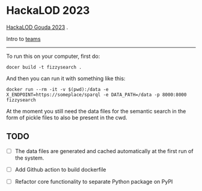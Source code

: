 # HackaLOD 2023

[HackaLOD Gouda 2023](https://netwerkdigitaalerfgoed.nl/nieuws/hackalod-2023-dit-zijn-de-toepassingen-met-erfgoeddata-voor-publiek-en-collegas/) .

Intro to [teams](https://www.instagram.com/p/CzTNa4JpvDk/)

---

To run this on your computer, first do:

`docer build -t fizzysearch .`

And then you can run it with something like this:

`docker run --rm -it -v $(pwd):/data -e X_ENDPOINT=https://someplace/sparql -e DATA_PATH=/data -p 8000:8000 fizzysearch`

At the moment you still need the data files for the semantic search in the form of pickle files to also be present in the cwd.

## TODO

- [ ] The data files are generated and cached automatically at the first run of the system.

- [ ] Add Github action to build dockerfile

- [ ] Refactor core functionality to separate Python package on PyPI
